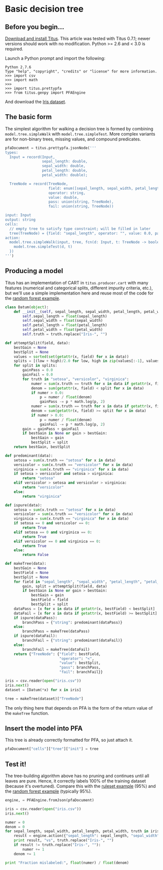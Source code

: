 # Basic decision tree

## Before you begin...

[Download and install Titus](Installation#case-4-you-want-to-install-titus-in-python).  This article was tested with Titus 0.7.1; newer versions should work with no modification.  Python >= 2.6 and < 3.0 is required.

Launch a Python prompt and import the following:

    Python 2.7.6
    Type "help", "copyright", "credits" or "license" for more information.
    >>> import csv
    >>> import math
    >>> 
    >>> import titus.prettypfa
    >>> from titus.genpy import PFAEngine

And download the [Iris dataset](https://github.com/opendatagroup/hadrian/wiki/data/iris.csv).

## The basic form

The simplest algorithm for walking a decision tree is formed by combining `model.tree.simpleWalk` with `model.tree.simpleTest`. More complex variants are for non-binary trees, missing values, and compound predicates.

```python
pfaDocument = titus.prettypfa.jsonNode('''
types:
  Input = record(Input,
                 sepal_length: double,
                 sepal_width: double,
                 petal_length: double,
                 petal_width: double);

  TreeNode = record(TreeNode,
                    field: enum([sepal_length, sepal_width, petal_length, petal_width]),
                    operator: string,
                    value: double,
                    pass: union(string, TreeNode),
                    fail: union(string, TreeNode))

input: Input
output: string
cells:
  // empty tree to satisfy type constraint; will be filled in later
  tree(TreeNode) = {field: "sepal_length", operator: "", value: 0.0, pass: {string: ""}, fail: {string: ""}}
action:
  model.tree.simpleWalk(input, tree, fcn(d: Input, t: TreeNode -> boolean) {
    model.tree.simpleTest(d, t)
  })
''')
```

## Producing a model

Titus has an implementation of CART in `titus.producer.cart` with many features (numerical and categorical splits, different impurity criteria, etc.), but we'll use a simple implementation here and reuse most of the code for the [random forest example](Basic-random-forest).

```python
class Datum(object):
    def __init__(self, sepal_length, sepal_width, petal_length, petal_width, truth):
        self.sepal_length = float(sepal_length)
        self.sepal_width = float(sepal_width)
        self.petal_length = float(petal_length)
        self.petal_width = float(petal_width)
        self.truth = truth.replace("Iris-", "")

def attemptSplit(field, data):
    bestGain = None
    bestSplit = None
    values = sorted(set(getattr(x, field) for x in data))
    splits = [(low + high)/2.0 for low, high in zip(values[:-1], values[1:])]
    for split in splits:
        gainPass = 0.0
        gainFail = 0.0
        for truth in "setosa", "versicolor", "virginica":
            numer = sum(x.truth == truth for x in data if getattr(x, field) < split)
            denom = sum(getattr(x, field) < split for x in data)
            if numer > 0.0:
                p = numer / float(denom)
                gainPass -= p * math.log(p, 2)
            numer = sum(x.truth == truth for x in data if getattr(x, field) >= split)
            denom = sum(getattr(x, field) >= split for x in data)
            if numer > 0.0:
                p = numer / float(denom)
                gainFail -= p * math.log(p, 2)
        gain = gainPass + gainFail
        if bestGain is None or gain > bestGain:
            bestGain = gain
            bestSplit = split
    return bestGain, bestSplit

def predominant(data):
    setosa = sum(x.truth == "setosa" for x in data)
    versicolor = sum(x.truth == "versicolor" for x in data)
    virginica = sum(x.truth == "virginica" for x in data)
    if setosa > versicolor and setosa > virginica:
        return "setosa"
    elif versicolor > setosa and versicolor > virginica:
        return "versicolor"
    else:
        return "virginica"

def ispure(data):
    setosa = sum(x.truth == "setosa" for x in data)
    versicolor = sum(x.truth == "versicolor" for x in data)
    virginica = sum(x.truth == "virginica" for x in data)
    if setosa == 0 and versicolor == 0:
        return True
    elif setosa == 0 and virginica == 0:
        return True
    elif versicolor == 0 and virginica == 0:
        return True
    else:
        return False

def makeTree(data):
    bestGain = None
    bestField = None
    bestSplit = None
    for field in "sepal_length", "sepal_width", "petal_length", "petal_width":
        gain, split = attemptSplit(field, data)
        if bestGain is None or gain > bestGain:
            bestGain = gain
            bestField = field
            bestSplit = split
    dataPass = [x for x in data if getattr(x, bestField) < bestSplit]
    dataFail = [x for x in data if getattr(x, bestField) >= bestSplit]
    if ispure(dataPass):
        branchPass = {"string": predominant(dataPass)}
    else:
        branchPass = makeTree(dataPass)
    if ispure(dataFail):
        branchFail = {"string": predominant(dataFail)}
    else:
        branchFail = makeTree(dataFail)
    return {"TreeNode": {"field": bestField,
                         "operator": "<",
                         "value": bestSplit,
                         "pass": branchPass,
                         "fail": branchFail}}

iris = csv.reader(open("iris.csv"))
iris.next()
dataset = [Datum(*x) for x in iris]

tree = makeTree(dataset)["TreeNode"]
```

The only thing here that depends on PFA is the form of the return value of the `makeTree` function.

## Insert the model into PFA

This tree is already correctly formatted for PFA, so just attach it.

```python
pfaDocument["cells"]["tree"]["init"] = tree
```

## Test it!

The tree-building algorithm above has no pruning and continues until all leaves are pure. Hence, it correctly labels 100% of the training dataset (because it's overtuned). Compare this with the [ruleset example](Basic-ruleset) (95%) and the [random forest example](Basic-random-forest) (typically 95%).

```python
engine, = PFAEngine.fromJson(pfaDocument)

iris = csv.reader(open("iris.csv"))
iris.next()

numer = 0
denom = 0
for sepal_length, sepal_width, petal_length, petal_width, truth in iris:
    result = engine.action({"sepal_length": sepal_length, "sepal_width": sepal_width, "petal_length": petal_length, "petal_width": petal_width})
    print result, "vs", truth.replace("Iris-", "")
    if result != truth.replace("Iris-", ""):
        numer += 1
    denom += 1

print "Fraction mislabeled:", float(numer) / float(denom)
```

